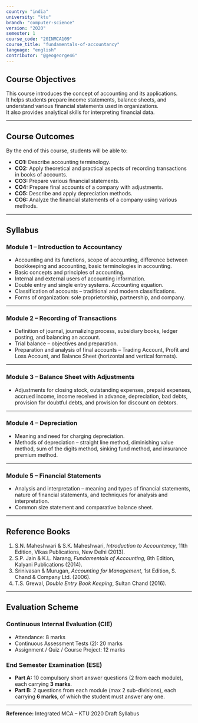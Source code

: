 ```yaml
---
country: "india"
university: "ktu"
branch: "computer-science"
version: "2020"
semester: 1
course_code: "20INMCA109"
course_title: "fundamentals-of-accountancy"
language: "english"
contributor: "@geogeorge46"
---
```


## Course Objectives
This course introduces the concept of accounting and its applications.  
It helps students prepare income statements, balance sheets, and understand various financial statements used in organizations.  
It also provides analytical skills for interpreting financial data.

---

## Course Outcomes
By the end of this course, students will be able to:

- **CO1:** Describe accounting terminology.  
- **CO2:** Apply theoretical and practical aspects of recording transactions in books of accounts.  
- **CO3:** Prepare various financial statements.  
- **CO4:** Prepare final accounts of a company with adjustments.  
- **CO5:** Describe and apply depreciation methods.  
- **CO6:** Analyze the financial statements of a company using various methods.  

---

## Syllabus

### **Module 1 – Introduction to Accountancy**
- Accounting and its functions, scope of accounting, difference between bookkeeping and accounting, basic terminologies in accounting.  
- Basic concepts and principles of accounting.  
- Internal and external users of accounting information.  
- Double entry and single entry systems. Accounting equation.  
- Classification of accounts – traditional and modern classifications.  
- Forms of organization: sole proprietorship, partnership, and company.  

---

### **Module 2 – Recording of Transactions**
- Definition of journal, journalizing process, subsidiary books, ledger posting, and balancing an account.  
- Trial balance – objectives and preparation.  
- Preparation and analysis of final accounts – Trading Account, Profit and Loss Account, and Balance Sheet (horizontal and vertical formats).  

---

### **Module 3 – Balance Sheet with Adjustments**
- Adjustments for closing stock, outstanding expenses, prepaid expenses, accrued income, income received in advance, depreciation, bad debts, provision for doubtful debts, and provision for discount on debtors.  

---

### **Module 4 – Depreciation**
- Meaning and need for charging depreciation.  
- Methods of depreciation – straight line method, diminishing value method, sum of the digits method, sinking fund method, and insurance premium method.  

---

### **Module 5 – Financial Statements**
- Analysis and interpretation – meaning and types of financial statements, nature of financial statements, and techniques for analysis and interpretation.  
- Common size statement and comparative balance sheet.  

---

## Reference Books
1. S.N. Maheshwari & S.K. Maheshwari, *Introduction to Accountancy*, 11th Edition, Vikas Publications, New Delhi (2013).  
2. S.P. Jain & K.L. Narang, *Fundamentals of Accounting*, 8th Edition, Kalyani Publications (2014).  
3. Srinivasan & Murugan, *Accounting for Management*, 1st Edition, S. Chand & Company Ltd. (2006).  
4. T.S. Grewal, *Double Entry Book Keeping*, Sultan Chand (2016).  

---

## Evaluation Scheme

### **Continuous Internal Evaluation (CIE)**
- Attendance: 8 marks  
- Continuous Assessment Tests (2): 20 marks  
- Assignment / Quiz / Course Project: 12 marks  

### **End Semester Examination (ESE)**
- **Part A:** 10 compulsory short answer questions (2 from each module), each carrying **3 marks**.  
- **Part B:** 2 questions from each module (max 2 sub-divisions), each carrying **6 marks**, of which the student must answer any one.  

---

**Reference:** Integrated MCA – KTU 2020 Draft Syllabus
